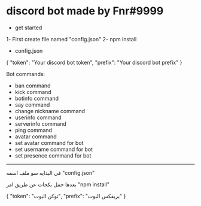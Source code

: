 # discord bot made by Fnr#9999

- get started

1- First create file named "config.json"
2- npm install

- config.json

{
    "token": "Your discord bot token",
    "prefix": "Your discord bot prefix"
}

Bot commands:
- ban command
- kick command
- botinfo command
- say command
- change nickname command
- userinfo command
- serverinfo command
- ping command
- avatar command
- set avatar command for bot
- set username command for bot
- set presence command for bot



---------------------------------------------------------------


في البدايه سو ملف اسمه "config.json"

بعدها حمل بكجات عن طريق امر "npm install"

{
    "token": "توكن البوت",
    "prefix": "بريفكس البوت"
}
